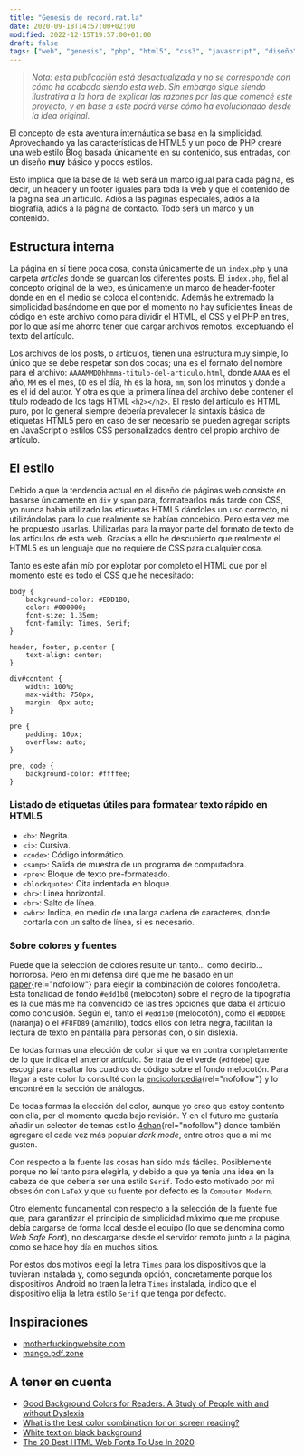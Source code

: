 ```yaml
---
title: "Genesis de record.rat.la"
date: 2020-09-18T14:57:00+02:00
modified: 2022-12-15T19:57:00+01:00
draft: false
tags: ["web", "genesis", "php", "html5", "css3", "javascript", "diseño"]
---
```


> *Nota: esta publicación está desactualizada y no se corresponde con
> cómo ha acabado siendo esta web. Sin embargo sigue siendo ilustrativa
> a la hora de explicar las razones por las que comencé este proyecto, y
> en base a este podrá verse cómo ha evolucionado desde la idea
> original.*

El concepto de esta aventura internáutica se basa en la simplicidad.
Aprovechando ya las características de HTML5 y un poco de PHP crearé una
web estilo Blog basada únicamente en su contenido, sus entradas, con un
diseño **muy** básico y pocos estilos.

Esto implica que la base de la web será un marco igual para cada página,
es decir, un header y un footer iguales para toda la web y que el
contenido de la página sea un artículo. Adiós a las páginas especiales,
adiós a la biografía, adiós a la página de contacto. Todo será un marco
y un contenido.

## Estructura interna

La página en sí tiene poca cosa, consta únicamente de un
`index.php` y una carpeta *articles* donde se guardan los
diferentes posts. El `index.php`, fiel al concepto original de
la web, es únicamente un marco de header-footer donde en en el medio se
coloca el contenido. Además he extremado la simplicidad basándome en que
por el momento no hay suficientes lineas de código en este archivo como
para dividir el HTML, el CSS y el PHP en tres, por lo que así me ahorro
tener que cargar archivos remotos, exceptuando el texto del artículo.

Los archivos de los posts, o artículos, tienen una estructura muy
simple, lo único que se debe respetar son dos cocas; una es el formato
del nombre para el archivo:
`AAAAMMDDhhmma-titulo-del-articulo.html`, donde `AAAA`
es el año, `MM` es el mes, `DD` es el día,
`hh` es la hora, `mm`, son los minutos y donde
`a` es el id del autor. Y otra es que la primera línea del
archivo debe contener el título rodeado de los tags HTML `<h2></h2>`. El
resto del artículo es HTML puro, por lo general siempre debería
prevalecer la sintaxis básica de etiquetas HTML5 pero en caso de ser
necesario se pueden agregar scripts en JavaScript o estilos CSS
personalizados dentro del propio archivo del artículo.

## El estilo

Debido a que la tendencia actual en el diseño de páginas web consiste en
basarse únicamente en `div` y `span` para, formatearlos más tarde con
CSS, yo nunca había utilizado las etiquetas HTML5 dándoles un uso
correcto, ni utilizándolas para lo que realmente se habían concebido.
Pero esta vez me he propuesto usarlas. Utilizarlas para la mayor parte
del formato de texto de los artículos de esta web. Gracias a ello he
descubierto que realmente el HTML5 es un lenguaje que no requiere de CSS
para cualquier cosa.

Tanto es este afán mío por explotar por completo el HTML que por el
momento este es todo el CSS que he necesitado:

    body {
        background-color: #EDD1B0;
        color: #000000;
        font-size: 1.35em;
        font-family: Times, Serif;
    }

    header, footer, p.center {
        text-align: center;
    }

    div#content {
        width: 100%;
        max-width: 750px;
        margin: 0px auto;
    }

    pre {
        padding: 10px;
        overflow: auto;
    }

    pre, code {
        background-color: #ffffee;
    }

### Listado de etiquetas útiles para formatear texto rápido en HTML5

-   `<b>`: Negrita.
-   `<i>`: Cursiva.
-   `<code>`: Código informático.
-   `<samp>`: Salida de muestra de un programa de computadora.
-   `<pre>`: Bloque de texto pre-formateado.
-   `<blockquote>`: Cita indentada en bloque.
-   `<hr>`: Linea horizontal.
-   `<br>`: Salto de línea.
-   `<wbr>`: Indica, en medio de una larga cadena de caracteres, donde
    cortarla con un salto de línea, si es necesario.

### Sobre colores y fuentes

Puede que la selección de colores resulte un tanto\... como decirlo\...
horrorosa. Pero en mi defensa diré que me he basado en un
[paper](https://www.cs.cmu.edu/~jbigham/pubs/pdfs/2017/colors.pdf){rel="nofollow"}
para elegir la combinación de colores fondo/letra. Esta tonalidad de
fondo `#edd1b0` (melocotón) sobre el negro de la tipografía es
la que más me ha convencido de las tres opciones que daba el artículo
como conclusión. Según el, tanto el `#edd1b0` (melocotón), como
el `#EDDD6E` (naranja) o el `#F8FD89` (amarillo),
todos ellos con letra negra, facilitan la lectura de texto en pantalla
para personas con, o sin dislexia.

De todas formas una elección de color si que va en contra completamente
de lo que indica el anterior artículo. Se trata de el verde
(`#dfdebe`) que escogí para resaltar los cuadros de código
sobre el fondo melocotón. Para llegar a este color lo consulté con la
[encicolorpedia](https://encycolorpedia.es/edd1b0){rel="nofollow"} y lo
encontré en la sección de análogos.

De todas formas la elección del color, aunque yo creo que estoy contento
con ella, por el momento queda bajo revisión. Y en el futuro me gustaría
añadir un selector de temas estilo
[4chan](https://4chan.org){rel="nofollow"} donde también agregare el
cada vez más popular *dark mode*, entre otros que a mi me gusten.

Con respecto a la fuente las cosas han sido más fáciles. Posiblemente
porque no leí tanto para elegirla, y debido a que ya tenía una idea en
la cabeza de que debería ser una estilo `Serif`. Todo esto
motivado por mi obsesión con `LaTeX` y que su fuente por
defecto es la `Computer Modern`.

Otro elemento fundamental con respecto a la selección de la fuente fue
que, para garantizar el principio de simplicidad máximo que me propuse,
debía cargarse de forma local desde el equipo (lo que se denomina como
*Web Safe Font*), no descargarse desde el servidor remoto junto a la
página, como se hace hoy día en muchos sitios.

Por estos dos motivos elegí la letra `Times` para los
dispositivos que la tuvieran instalada y, como segunda opción,
concretamente porque los dispositivos Android no traen la letra
`Times` instalada, indico que el dispositivo elija la letra
estilo `Serif` que tenga por defecto.

## Inspiraciones

-   [motherfuckingwebsite.com](http://motherfuckingwebsite.com/)
-   [mango.pdf.zone](https://mango.pdf.zone/)

## A tener en cuenta

-   [Good Background Colors for Readers: A Study of People with and
    without
    Dyslexia](https://www.cs.cmu.edu/~jbigham/pubs/pdfs/2017/colors.pdf)
-   [What is the best color combination for on screen
    reading?](https://ux.stackexchange.com/questions/3282/what-is-the-best-color-combination-for-on-screen-reading)
-   [White text on black
    background](https://ux.stackexchange.com/questions/551/white-text-on-black-background)
-   [The 20 Best HTML Web Fonts To Use In
    2020](https://www.hostinger.com/tutorials/best-html-web-fonts)
